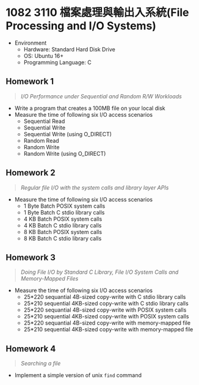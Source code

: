 # 1082 3110 檔案處理與輸出入系統(File Processing and I/O Systems)

* Environment
  * Hardware: Standard Hard Disk Drive
  * OS: Ubuntu 16+
  * Programming Language: C

## Homework 1

> *I/O Performance under Sequential and Random R/W Workloads*

* Write a program that creates a 100MB file on your local disk
* Measure the time of following six I/O access scenarios
  * Sequential Read
  * Sequential Write
  * Sequential Write (using O_DIRECT)
  * Random Read
  * Random Write
  * Random Write (using O_DIRECT)

## Homework 2

> *Regular file I/O with the system calls and library layer APIs*

* Measure the time of following six I/O access scenarios
  * 1 Byte Batch POSIX system calls
  * 1 Byte Batch C stdio library calls
  * 4 KB Batch POSIX system calls
  * 4 KB Batch C stdio library calls
  * 8 KB Batch POSIX system calls
  * 8 KB Batch C stdio library calls

## Homework 3

> *Doing File I/O by Standard C Library, File I/O System Calls and Memory-Mapped Files*

* Measure the time of following six I/O access scenarios
  * 25\*220 sequantial 4B-sized copy-write with C stdio library calls
  * 25\*210 sequential 4KB-sized copy-write with C stdio library calls
  * 25\*220 sequantial 4B-sized copy-write with POSIX system calls
  * 25\*210 sequential 4KB-sized copy-write with POSIX system calls
  * 25\*220 sequantial 4B-sized copy-write with memory-mapped file
  * 25\*210 sequential 4KB-sized copy-write with memory-mapped file

## Homework 4

> *Searching a file*

* Implement a simple version of unix `find` command